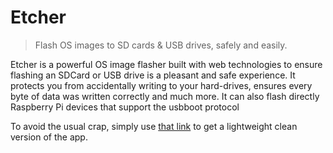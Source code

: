 # Etcher

> Flash OS images to SD cards & USB drives, safely and easily.

Etcher is a powerful OS image flasher built with web technologies to ensure
flashing an SDCard or USB drive is a pleasant and safe experience. It protects
you from accidentally writing to your hard-drives, ensures every byte of data
was written correctly and much more. It can also flash directly Raspberry Pi devices that support the usbboot protocol

To avoid the usual crap, simply use [that link](https://github.com/balena-io/etcher/releases/tag/v1.4.9) to get a lightweight clean version of the app.
